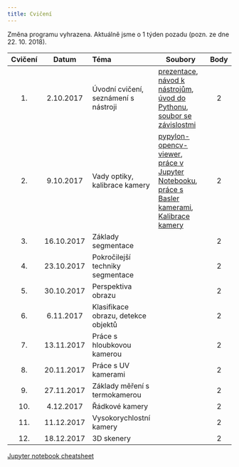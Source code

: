 ```yaml
---
title: Cvičení
---
```


Změna programu vyhrazena. Aktuálně jsme o 1 týden pozadu (pozn. ze dne 22. 10. 2018).

| Cvičení |   Datum    | Téma                                 | Soubory                                                      | Body |
| :-----: | :--------: | :----------------------------------- | ------------------------------------------------------------ | :--: |
|   1.    | 2.10.2017  | Úvodní cvičení, seznámení s nástroji | [prezentace](files/1/bi-svz-01-cviceni-uvod.pdf), [návod k nástrojům](files/1/course-tools-introduction.md), [úvod do Pythonu](files/1/python-introduction.ipynb), [soubor se závislostmi](files/1/spec-file.txt) |  2   |
|   2.    | 9.10.2017  | Vady optiky, kalibrace kamery        | [pypylon-opencv-viewer](https://github.com/mbalatsko/pypylon-opencv-viewer), [práce v Jupyter Notebooku](files/2/jupyter-introduction.ipynb), [práce s Basler kamerami](files/2/basler-introduction.ipynb), [Kalibrace kamery](files/2/camera-calib.ipynb) |  2   |
|   3.    | 16.10.2017 | Základy segmentace                   |                                                              |  2   |
|   4.    | 23.10.2017 | Pokročilejší  techniky segmentace    |                                                              |  2   |
|   5.    | 30.10.2017 | Perspektiva obrazu                   |                                                              |  2   |
|   6.    | 6.11.2017  | Klasifikace obrazu, detekce objektů  |                                                              |  2   |
|   7.    | 13.11.2017 | Práce s hloubkovou kamerou           |                                                              |  2   |
|   8.    | 20.11.2017 | Práce s UV kamerami                  |                                                              |  2   |
|   9.    | 27.11.2017 | Základy měření s termokamerou        |                                                              |  2   |
|   10.   | 4.12.2017  | Řádkové kamery                       |                                                              |  2   |
|   11.   | 11.12.2017 | Vysokorychlostní kamery              |                                                              |  2   |
|   12.   | 18.12.2017 | 3D skenery                           |                                                              |  2   |

[Jupyter notebook cheatsheet](files/jupyter-notebook-cheat-sheet.pdf)


